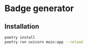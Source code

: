 # Badge generator

## Installation

```bash
poetry install
poetry run uvicorn main:app --reload
```
